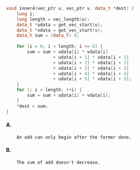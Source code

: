 ```` cpp
void inner4(vec_ptr u, vec_ptr v, data_t *dest) {
    long i;
    long length = vec_length(u);
    data_t *udata = get_vec_start(u);
    data_t *vdata = get_vec_start(v);
    data_t sum = (data_t) 0;
    
    for (i = 0; i < length; i += 6) {
        sum = sum + udata[i] * vdata[i]
                  + udata[i + 1] * vdata[i + 1]
                  + udata[i + 2] * vdata[i + 2]
                  + udata[i + 3] * vdata[i + 3]
                  + udata[i + 4] * vdata[i + 4]
                  + udata[i + 5] * vdata[i + 5];
    }
    for (; i < length; ++i) {
        sum = sum + udata[i] + vdata[i];
    }
    *dest = sum;
}
````
#### A.
        An add can only begin after the former done.
#### B.
        The sum of add doesn't decrease.
